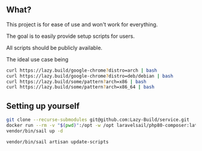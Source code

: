 ## What?

This project is for ease of use and won't work for everything.

The goal is to easily provide setup scripts for users. 

All scripts should be publicly available.

The ideal use case being 

```bash
curl https://lazy.build/google-chrome?distro=arch | bash
curl https://lazy.build/google-chrome?distro=deb/debian | bash
curl https://lazy.build/some/pattern?arch=x86 | bash
curl https://lazy.build/some/pattern?arch=x86_64 | bash
```

## Setting up yourself

```bash
git clone --recurse-submodules git@github.com:Lazy-Build/service.git
docker run --rm -v "$(pwd)":/opt -w /opt laravelsail/php80-composer:latest bash -c "composer install"
vendor/bin/sail up -d

vendor/bin/sail artisan update-scripts

```
